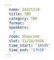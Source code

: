 ```yaml
---
  name: 24d2t2s8
  title: TBD
  category: TBD
  format: 
  speakers: 
    - 
  room: Showroom
  slot: 11/10/2024
  time_start: '16h45'
  time_end: '17h30'
---
```

